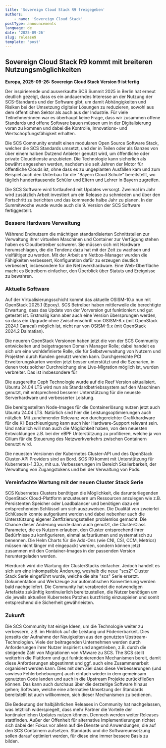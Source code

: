 ```yaml
---
title: 'Sovereign Cloud Stack R9 freigegeben'
authors:
    - name: 'Sovereign Cloud Stack'
postType: announcements
language: de
date: '2025-09-26'
slug: release9
template: 'post'
---
```


## Sovereign Cloud Stack R9 kommt mit breiteren Nutzungsmöglichkeiten

**Europa, 2025-09-26: Sovereign Cloud Stack Version 9 ist fertig**

Der inspirierende und ausverkaufte SCS Summit 2025 in Berlin hat erneut
deutlich gezeigt, dass es ein andauerndes Interesse an der Nutzung der
SCS-Standards und der Software gibt, um damit Abhängigkeiten und Risiken
bei der Umsetzung digitaler Lösungen zu reduzieren, sowohl aus dem
öffentlichen Sektor als auch aus der Industrie. Für viele Teilnehmer:innen
war es überhaupt keine Frage, dass wir zusammen offene Standards und
offene Software bauen müssen um in der Digitalisierung voran zu kommen
und dabei die Kontrolle, Innovations- und Wertschöpfungsfähigkeit erhalten.

Die SCS Community erstellt einen modularen Open Source Software Stack, welcher
die SCS Standards umsetzt, und der in Teilen oder als Ganzes von über einem
halben Dutzend Anbieter genutzt wird, um öffentliche oder private Clouddienste
anzubieten. Die Technologie kann sicherlich als bewährt angesehen werden, nachdem
sie seit Jahren der Motor für öffentliche Clouds ist, ohne dass es zu ungeplanten
Ausfällen kam und zum Beispiel auch den Unterbau für die "Bayern Cloud Schule"
bereitstellt, wo täglich hunderttausende Schüler und Eltern und Lehrer in Bayern
zugreifen.

Die SCS Software wird fortlaufend mit Updates versorgt. Zweimal im Jahr
wird zusätzlich Arbeit investiert um ein Release zu schmieden und über den
Fortschritt zu berichten und das kommende halbe Jahr zu planen. In der
Summitwoche wurde wurde auch die 9. Version der SCS Software fertiggestellt.

### Bessere Hardware Verwaltung

Während Endnutzern die mächtigen standardisierten Schnittstellen zur Verwaltung
ihrer virtuellen Maschinen und Container zur Verfügung stehen haben es
Cloudbetreiber schwerer. Sie müssen sich mit Hardware herumschlagen, die die
Tendenz dazu hat mit der Zeit zu wachsen und vielfältiger zu werden. Mit der
Arbeit am Netbox-Manager wurden die Fähigkeiten verbessert, Konfiguration dafür
zu erzeugen deutlich verbessert, insbesondere für die Netzwerkhardware. Eine
Web-Oberfläche macht es Betreibern einfacher, den Überblick über Statuts und
Ereignisse zu bewahren.

### Aktuelle Software

Auf der Virtualisierungsschicht kommt das aktuelle OSISM-10.x nun mit
OpenStack 2025.1 (Epoxy). SCS Betreiber haben mittlerweile die berechtigte
Erwartung, dass das Update von der Vorversion gut funktioniert und gut
getestet ist. Erstmalig kann aber auch eine Version übersprungen werden,
so dass ein Upgrade ohne Zwischenschritt von OSISM-8.x (mit OpenStack 2024.1
Caracal) möglich ist, nicht nur von OSISM-9.x (mit OpenStack 2024.2 Dalmatian).

Die neueren OpenStack Versionen haben jetzt die von der SCS Community
entwickelten und beigetragenen Domain Manager Rolle; dabei handelt es sich um
eine wohldefinierte Rolle, die für Selbstverwaltung von Nutzern und Projekten
durch Kunden genutzt werden kann. Durchgereichte PCI Erweiterungskarten werden
jetzt besser unterstützt und die Szenarien, in denen trotz solcher Durchreichung
eine Live-Migration möglich ist, wurden verbreiter. Das ist insbesondere für

Die ausgereifte Ceph Technologie wurde auf die Reef Version aktualisiert.
Ubuntu 24.04 LTS wird nun als Standardbetriebssystem auf den Maschinen
genutzt, mit entsprechend besserer Unterstützung für die neueste Serverhardware
und verbesserter Leistung.

Die bereitgestellten Node-Images für die Containerlösung nutzen jetzt auch
Ubuntu 24.04 LTS. Natürlich sind hier die Leistungsoptimierungen auch nützlich.
Mit zunehmender Relevanz von durchgereichter Grafikhardware für die
KI-Beschleunigung kann auch hier Hardware-Support relevant sein. Und natürlich
will man auch die Möglichkeit haben, von den neuesten Entwicklungen z.B. bei
der eBPF Unterstützung zu profitieren, welche ja von Cilium für die
Steuerung des Netzwerkverkehrs zwischen Containern benutzt wird.

Die neuesten Versionen der Kubernetes Cluster-API und des OpenStack
Cluster-API Providers sind an Bord. SCS R9 kommt mit Unterstützung für
Kubernetes-1.33.x, mit u.a. Verbesserungen im Bereich Skalierbarkeit,
der Verwaltung von Zugangstokens und bei der Verwaltung von Pods.

### Vereinfachte Wartung mit der neuen Cluster Stack Serie

SCS Kubernetes Clusters benötigen die Möglichkeit, die darunterliegenden
OpenStack Cloud-Plattform anzusteuern um Ressourcen anzulegen wie z.B.
Persistenten Speicher oder Loadbalancer und benötigen dazu ein entsprechenden
Schlüssel um sich auszuweisen. Die Dualität von zweierlei Schlüsseln konnte
aufgeräumt werden und dabei nebenher auch die Unterstützung eigener Zertfizierungsstellen
problemlos gemacht. Die Chance dieser Änderung wurde dann auch genutzt, die
ClusterClass Parameter, die es Nutzern erlauben, den Cluster entsprechend
ihrer Bedürfnisse zu konfigurieren, einmal aufzuräumen und systematisch
zu benennen. Die Helm Charts für die Add-Ons (wie CNI, CSI, CCM, Metrics)
müssen nicht länger mit eingepackt werden, sondern können jetzt zusammen mit
den Container-Images in der passenden Version heruntergeladen werden.

Hierdurch wird die Wartung der ClusterStacks einfacher. Jedoch handelt es
sich um eine inkompatible Änderung, weshalb die neue "scs2" Cluster Stack
Serie eingeführt wurde, welche die alte "scs" Serie ersetzt. Dokumentation
und Werkzeuge zur automatischen Konvertierung werden bald nachgeliefert.
Die Community hat verabredet die notwendigen Artefakte zukünftig kontinuierlich
bereitzustellen, die Nutzer benötigen um die jeweils aktuellen Kubernetes
Patches kurzfristig einzuspielen und somit entsprechend die Sicherheit
gewährleisten.

### Zukunft

Die SCS Community hat einige Ideen, um die Technologie weiter zu verbessern,
z.B. im Hinblick auf die Leistung und Föderierbarkeit. Dies jenseits der
Aufnahme der Neuigkeiten aus den genutzten Upstream-Technologien. Viele der
beitragenden Unternehmen werden durch Anforderungen ihrer Nutzer inspiriert
und angetrieben, z.B. durch die steigende Zahl von Migrationen von VMware zu
SCS. The SCS stellt weiterhin die Plattform und gut funktionierenden Mechanismen
bereit, damit diese Anforderungen abgestimmt und ggf. auch eine Zusammenarbeit
organisiert werden kann. Dies mit dem Ziel dass diese Verbesserungen (und
sowieso Fehlerbehebungen) auch einfach wieder in dem gemeinsam genutzten Code landen
und auch in die Upstream Projekte zurückfließen können.
Das kann auch durchaus über die derzeitige Software hinaus gehen; Software,
welche eine alternative Umsetzung der Standards bereitstellt ist auch willkommen,
sich dieser Mechanismen zu bedienen.

Die Bedeutung der halbjährlichen Releases in Community hat nachgelassen, was
letztlich widerspiegelt, dass mehr Partner die Vorteile der kontinuierlichen
Updates nutzen können. Dennoch werden weiter Releases stattfinden. Außer
der Offenheit für alternative Implementierungen richtet sich dabei der
Fokus vor allem auf die Dienste und Anwendungen, die auf den SCS Containern
aufsetzen. Standards und die Softwareumsetzung sollen darauf optimiert werden,
für diese eine immer bessere Basis zu bilden.
